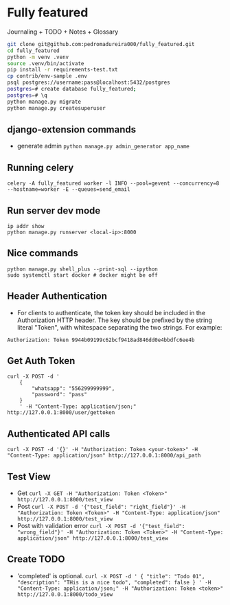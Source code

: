 # Fully featured

Journaling + TODO + Notes + Glossary


```bash
git clone git@github.com:pedromadureira000/fully_featured.git
cd fully_featured
python -m venv .venv
source .venv/bin/activate
pip install -r requirements-test.txt
cp contrib/env-sample .env
psql postgres://username:pass@localhost:5432/postgres
postgres=# create database fully_featured;
postgres=# \q
python manage.py migrate
python manage.py createsuperuser
```

## django-extension commands
* generate admin
`
python manage.py admin_generator app_name
`

## Running celery
```
celery -A fully_featured worker -l INFO --pool=gevent --concurrency=8 --hostname=worker -E --queues=send_email
```

## Run server dev mode
```
ip addr show
python manage.py runserver <local-ip>:8000
```

## Nice commands
```
python manage.py shell_plus --print-sql --ipython
sudo systemctl start docker # docker might be off
```

## Header Authentication
* For clients to authenticate, the token key should be included in the Authorization HTTP header. The key should be prefixed by the string literal "Token", with whitespace separating the two strings. For example:
```
Authorization: Token 9944b09199c62bcf9418ad846dd0e4bbdfc6ee4b
```

## Get Auth Token

```
curl -X POST -d '
    {
        "whatsapp": "556299999999",
        "password": "pass"
    }
    ' -H "Content-Type: application/json;" http://127.0.0.1:8000/user/gettoken
```

## Authenticated API calls
`
curl -X POST -d '{}' -H "Authorization: Token <your-token>" -H "Content-Type: application/json" http://127.0.0.1:8000/api_path
`

## Test View
* Get
`
curl -X GET -H "Authorization: Token <Token>" http://127.0.0.1:8000/test_view
`
* Post
`
curl -X POST -d '{"test_field": "right_field"}' -H "Authorization: Token <Token>" -H "Content-Type: application/json" http://127.0.0.1:8000/test_view
`
* Post with validation error
`
curl -X POST -d '{"test_field": "wrong_field"}' -H "Authorization: Token <Token>" -H "Content-Type: application/json" http://127.0.0.1:8000/test_view
`

## Create TODO
* 'completed' is optional.
``
curl -X POST -d '
    {
        "title": "Todo 01",
        "description": "THis is a nice todo",
        "completed": false
    }
    ' -H "Content-Type: application/json;" -H "Authorization: Token <token>" http://127.0.0.1:8000/todo_view
``
